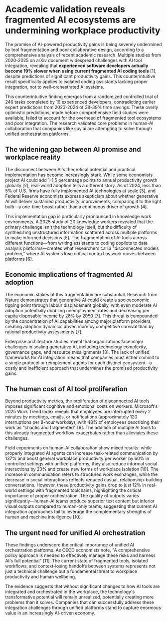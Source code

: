 # Academic validation reveals fragmented AI ecosystems are undermining workplace productivity

The promise of AI-powered productivity gains is being severely undermined by tool fragmentation and poor collaborative design, according to a comprehensive analysis of recent academic research. Multiple studies from 2020-2025 on arXiv document widespread challenges with AI tool integration, revealing that **experienced software developers actually become 19% slower when using current fragmented AI coding tools** [1], despite predictions of significant productivity gains. This counterintuitive result specifically applies to isolated coding assistants lacking proper integration, not to well-orchestrated AI systems.

This counterintuitive finding emerges from a randomized controlled trial of 246 tasks completed by 16 experienced developers, contradicting earlier expert predictions from 2023-2024 of 38-39% time savings. These overly optimistic predictions, made before comprehensive field studies were available, failed to account for the overhead of fragmented tool ecosystems and poor integration. The research validates core problems in human-AI collaboration that companies like suy.ai are attempting to solve through unified orchestration platforms.

## The widening gap between AI promise and workplace reality

The disconnect between AI's theoretical potential and practical implementation has become increasingly stark. While some economists project AI could add 1-1.5 percentage points to annual productivity growth globally [2], real-world adoption tells a different story. As of 2024, less than 5% of U.S. firms have fully implemented AI technologies at scale [3], and Federal Reserve economists express skepticism about whether generative AI will deliver sustained productivity improvements, comparing it to the light bulb—a one-time boost rather than a continuous driver of growth [4].

This implementation gap is particularly pronounced in knowledge work environments. A 2025 study of 20 knowledge workers revealed that the primary challenge isn't the technology itself, but the difficulty of synthesizing unstructured information scattered across multiple platforms to make informed decisions [5]. The fragmentation of AI tools across different functions—from writing assistants to coding copilots to data analysis platforms—creates what researchers call a "disconnected models problem," where AI systems lose critical context as work moves between platforms [6].

## Economic implications of fragmented AI adoption

The economic stakes of this fragmentation are substantial. Research from Nature demonstrates that generative AI could create a socioeconomic tipping point through labour displacement globally, with even moderate AI adoption potentially doubling unemployment rates and decreasing per capita disposable income by 26% by 2050 [7]. This threat is compounded by the concentration of AI capabilities among major platform providers, creating adoption dynamics driven more by competitive survival than by rational productivity assessments [7].

Enterprise architecture studies reveal that organizations face major challenges in scaling generative AI, including technology complexity, governance gaps, and resource misalignments [8]. The lack of unified frameworks for AI integration means that companies must either commit to a single protocol or reimplement agents for each distinct ecosystem—a costly and inefficient approach that undermines the promised productivity gains.

## The human cost of AI tool proliferation

Beyond productivity metrics, the proliferation of disconnected AI tools imposes significant cognitive and emotional costs on workers. Microsoft's 2025 Work Trend Index reveals that employees are interrupted every 2 minutes by meetings, emails, or notifications (approximately 120 interruptions per 8-hour workday), with 48% of employees describing their work as "chaotic and fragmented" [9]. The addition of multiple AI tools to this already fragmented workflow exacerbates rather than alleviates these challenges.

Field experiments on human-AI collaboration show mixed results: while properly integrated AI agents can increase task-related communication by 137% and boost general workplace productivity per worker by 60% in controlled settings with unified platforms, they also reduce informal social interactions by 23% and create new forms of workplace isolation [10]. The increase in communication refers to structured work exchanges, while the decrease in social interactions reflects reduced casual, relationship-building conversations. However, these productivity gains drop to just 12% in real-world settings with fragmented toolchains, highlighting the critical importance of proper orchestration. The quality of outputs varies significantly—human-AI teams produce superior text content but inferior visual outputs compared to human-only teams, suggesting that current AI integration approaches fail to leverage the complementary strengths of human and machine intelligence [10].

## The urgent need for unified AI orchestration

These findings underscore the critical importance of unified AI orchestration platforms. As OECD economists note, "A comprehensive policy approach is needed to effectively manage these risks and harness AI's full potential" [11]. The current state of fragmented tools, isolated workflows, and context-losing handoffs between systems represents not just a technical challenge but a fundamental threat to workplace productivity and human wellbeing.

The evidence suggests that without significant changes to how AI tools are integrated and orchestrated in the workplace, the technology's transformative potential will remain unrealized, potentially creating more problems than it solves. Companies that can successfully address these integration challenges through unified platforms stand to capture enormous value in an increasingly AI-driven economy.